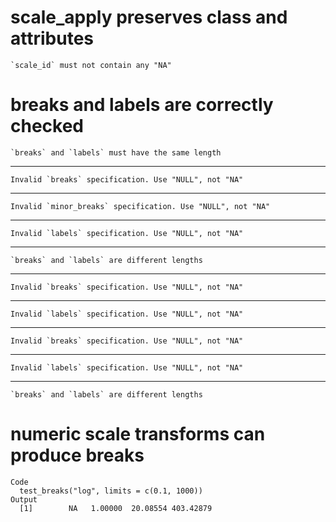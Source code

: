 # scale_apply preserves class and attributes

    `scale_id` must not contain any "NA"

# breaks and labels are correctly checked

    `breaks` and `labels` must have the same length

---

    Invalid `breaks` specification. Use "NULL", not "NA"

---

    Invalid `minor_breaks` specification. Use "NULL", not "NA"

---

    Invalid `labels` specification. Use "NULL", not "NA"

---

    `breaks` and `labels` are different lengths

---

    Invalid `breaks` specification. Use "NULL", not "NA"

---

    Invalid `labels` specification. Use "NULL", not "NA"

---

    Invalid `breaks` specification. Use "NULL", not "NA"

---

    Invalid `labels` specification. Use "NULL", not "NA"

---

    `breaks` and `labels` are different lengths

# numeric scale transforms can produce breaks

    Code
      test_breaks("log", limits = c(0.1, 1000))
    Output
      [1]        NA   1.00000  20.08554 403.42879

